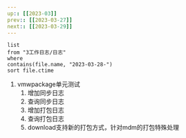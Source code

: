 ```yaml
---
up:: [[2023-03]]
prev:: [[2023-03-27]]
next:: [[2023-03-29]]
---
```


```dataview
list
from "3工作日志/日志"
where
contains(file.name, "2023-03-28-")
sort file.ctime
```
1. vmwpackage单元测试
	1. 增加同步日志
	2. 查询同步日志
	3. 增加打包日志
	4. 查询打包日志
	5. download支持新的打包方式，针对mdm的打包特殊处理
